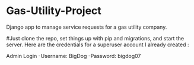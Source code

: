 # Gas-Utility-Project

Django app to manage service requests for a gas utility company.

#Just clone the repo, set things up with pip and migrations, and start the server.
Here are the credentials for a superuser account I already created : 

Admin Login
-Username: BigDog
-Password: bigdog07

